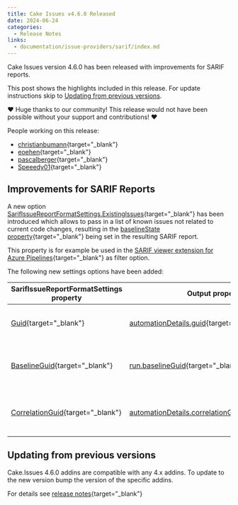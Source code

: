 ```yaml
---
title: Cake Issues v4.6.0 Released
date: 2024-06-24
categories:
  - Release Notes
links:
  - documentation/issue-providers/sarif/index.md
---
```


Cake Issues version 4.6.0 has been released with improvements for SARIF reports.

<!-- more -->

This post shows the highlights included in this release.
For update instructions skip to [Updating from previous versions](#updating-from-previous-versions).

❤ Huge thanks to our community! This release would not have been possible without your support and contributions! ❤

People working on this release:

* [christianbumann](https://github.com/christianbumann){target="_blank"}
* [eoehen](https://github.com/eoehen){target="_blank"}
* [pascalberger](https://github.com/pascalberger){target="_blank"}
* [Speeedy01](https://github.com/Speeedy01){target="_blank"}

## Improvements for SARIF Reports

A new option [SarifIssueReportFormatSettings.ExistingIssues]{target="_blank"} has been introduced which allows to pass in a list of known
issues not related to current code changes, resulting in the [baselineState property]{target="_blank"} being set in the resulting SARIF report.

This property is for example be used in the [SARIF viewer extension for Azure Pipelines]{target="_blank"} as filter option.

The following new settings options have been added:

| SarifIssueReportFormatSettings property | Output property                                      | Description                              |
|-----------------------------------------|------------------------------------------------------|------------------------------------------|
| [Guid]{target="_blank"}                 | [automationDetails.guid]{target="_blank"}            | Unique, stable identifier for the run    |
| [BaselineGuid]{target="_blank"}         | [run.baselineGuid]{target="_blank"}                  | String equal to Guid of a previous run   |
| [CorrelationGuid]{target="_blank"}      | [automationDetails.correlationGuid]{target="_blank"} | Guid shared by all runs of the same type |

## Updating from previous versions

Cake.Issues 4.6.0 addins are compatible with any 4.x addins.
To update to the new version bump the version of the specific addins.

For details see [release notes](https://github.com/cake-contrib/Cake.Issues/releases/tag/4.6.0){target="_blank"}

[SarifIssueReportFormatSettings.ExistingIssues]: https://cakebuild.net/api/Cake.Issues.Reporting.Sarif/SarifIssueReportFormatSettings/B37B3648
[baselineState property]: https://docs.oasis-open.org/sarif/sarif/v2.1.0/os/sarif-v2.1.0-os.html#_Toc34317662
[SARIF viewer extension for Azure Pipelines]: https://marketplace.visualstudio.com/items?itemName=sariftools.sarif-viewer-build-tab
[Guid]: https://cakebuild.net/api/Cake.Issues.Reporting.Sarif/SarifIssueReportFormatSettings/F52A2FFC
[automationDetails.guid]: https://docs.oasis-open.org/sarif/sarif/v2.0/csprd02/sarif-v2.0-csprd02.html#_Toc10127718
[BaselineGuid]: https://cakebuild.net/api/Cake.Issues.Reporting.Sarif/SarifIssueReportFormatSettings/54F97E33
[run.baselineGuid]: https://docs.oasis-open.org/sarif/sarif/v2.0/csprd02/sarif-v2.0-csprd02.html#_Toc10127680
[CorrelationGuid]: https://cakebuild.net/api/Cake.Issues.Reporting.Sarif/SarifIssueReportFormatSettings/51613F52
[automationDetails.correlationGuid]: https://docs.oasis-open.org/sarif/sarif/v2.0/csprd02/sarif-v2.0-csprd02.html#_Toc10127719
